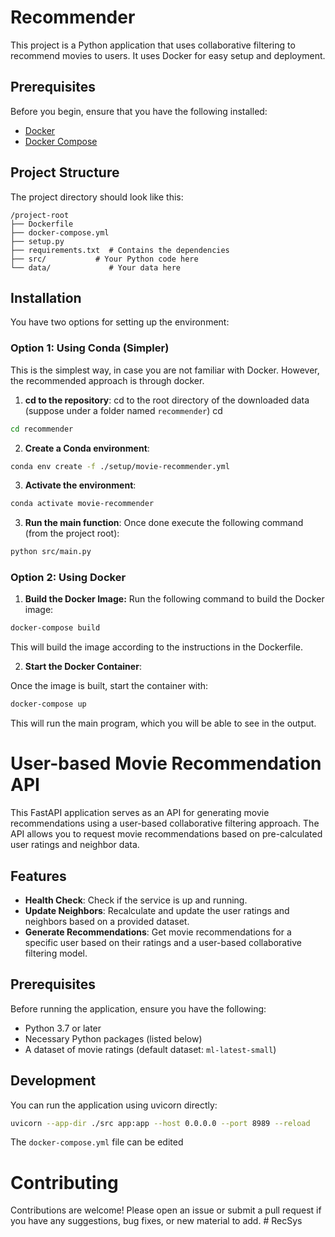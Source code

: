 # Recommender

This project is a Python application that uses collaborative filtering to recommend movies to users.
It uses Docker for easy setup and deployment.

## Prerequisites

Before you begin, ensure that you have the following installed:

- [Docker](https://www.docker.com/get-started)
- [Docker Compose](https://docs.docker.com/compose/install/)

## Project Structure

The project directory should look like this:

```text
/project-root
├── Dockerfile
├── docker-compose.yml
├── setup.py
├── requirements.txt  # Contains the dependencies
├── src/           # Your Python code here
└── data/             # Your data here
```

## Installation

You have two options for setting up the environment:

### Option 1: Using Conda (Simpler)

This is the simplest way, in case you are not familiar with Docker. However, the recommended approach is through
docker.

1. **cd to the repository**:
   cd to the root directory of the downloaded data (suppose under a folder named `recommender`) cd

```bash
cd recommender
```

2. **Create a Conda environment**:

```bash
conda env create -f ./setup/movie-recommender.yml
```

3. **Activate the environment**:

```bash
conda activate movie-recommender
```

3. **Run the main function**:
   Once done execute the following command (from the project root):

```bash
python src/main.py
```

### Option 2: Using Docker

1. **Build the Docker Image:**
   Run the following command to build the Docker image:

```bash
docker-compose build
```

This will build the image according to the instructions in the Dockerfile.

2. **Start the Docker Container**:

Once the image is built, start the container with:

```bash
docker-compose up
```

This will run the main program, which you will be able to see in the output.

# User-based Movie Recommendation API

This FastAPI application serves as an API for generating movie recommendations using a user-based collaborative
filtering approach. The API allows you to request movie recommendations based on pre-calculated user ratings and
neighbor data.

## Features

- **Health Check**: Check if the service is up and running.
- **Update Neighbors**: Recalculate and update the user ratings and neighbors based on a provided dataset.
- **Generate Recommendations**: Get movie recommendations for a specific user based on their ratings and a user-based
  collaborative filtering model.

## Prerequisites

Before running the application, ensure you have the following:

- Python 3.7 or later
- Necessary Python packages (listed below)
- A dataset of movie ratings (default dataset: `ml-latest-small`)

## Development
You can run the application using uvicorn directly:
```bash
uvicorn --app-dir ./src app:app --host 0.0.0.0 --port 8989 --reload
```

The `docker-compose.yml` file can be edited 

# Contributing

Contributions are welcome! Please open an issue or submit a pull request if you have any suggestions, bug fixes, or new
material to add.
#   R e c S y s  
 